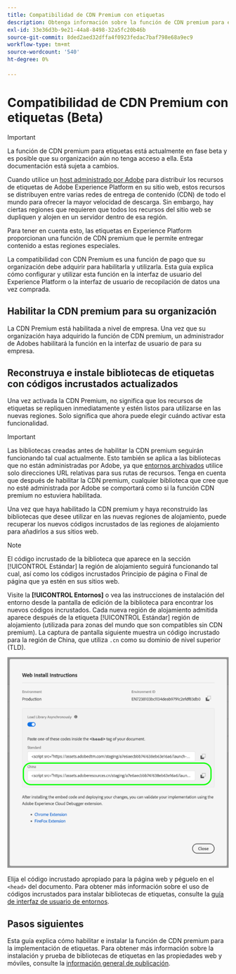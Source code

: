 ```yaml
---
title: Compatibilidad de CDN Premium con etiquetas
description: Obtenga información sobre la función de CDN premium para etiquetas y cómo se puede utilizar para entregar el contenido en varias regiones geográficas.
exl-id: 33e36d3b-9e21-44a8-8498-32a5fc20b46b
source-git-commit: 8ded2aed32dffa4f0923fedac7baf798e68a9ec9
workflow-type: tm+mt
source-wordcount: '540'
ht-degree: 0%

---
```


# Compatibilidad de CDN Premium con etiquetas (Beta)

>[!IMPORTANT]
>
>La función de CDN premium para etiquetas está actualmente en fase beta y es posible que su organización aún no tenga acceso a ella. Esta documentación está sujeta a cambios.

Cuando utilice un [host administrado por Adobe](./hosts/managed-by-adobe-host.md) para distribuir los recursos de etiquetas de Adobe Experience Platform en su sitio web, estos recursos se distribuyen entre varias redes de entrega de contenido (CDN) de todo el mundo para ofrecer la mayor velocidad de descarga. Sin embargo, hay ciertas regiones que requieren que todos los recursos del sitio web se dupliquen y alojen en un servidor dentro de esa región.

Para tener en cuenta esto, las etiquetas en Experience Platform proporcionan una función de CDN premium que le permite entregar contenido a estas regiones especiales.

La compatibilidad con CDN Premium es una función de pago que su organización debe adquirir para habilitarla y utilizarla. Esta guía explica cómo configurar y utilizar esta función en la interfaz de usuario del Experience Platform o la interfaz de usuario de recopilación de datos una vez comprada.

## Habilitar la CDN premium para su organización

La CDN Premium está habilitada a nivel de empresa. Una vez que su organización haya adquirido la función de CDN premium, un administrador de Adobes habilitará la función en la interfaz de usuario de para su empresa.

## Reconstruya e instale bibliotecas de etiquetas con códigos incrustados actualizados

Una vez activada la CDN Premium, no significa que los recursos de etiquetas se repliquen inmediatamente y estén listos para utilizarse en las nuevas regiones. Solo significa que ahora puede elegir cuándo activar esta funcionalidad.

>[!IMPORTANT]
>
>Las bibliotecas creadas antes de habilitar la CDN premium seguirán funcionando tal cual actualmente. Esto también se aplica a las bibliotecas que no están administradas por Adobe, ya que [entornos archivados](./environments.md#archive) utilice solo direcciones URL relativas para sus rutas de recursos. Tenga en cuenta que después de habilitar la CDN premium, cualquier biblioteca que cree que no esté administrada por Adobe se comportará como si la función CDN premium no estuviera habilitada.

Una vez que haya habilitado la CDN premium y haya reconstruido las bibliotecas que desee utilizar en las nuevas regiones de alojamiento, puede recuperar los nuevos códigos incrustados de las regiones de alojamiento para añadirlos a sus sitios web.

>[!NOTE]
>
>El código incrustado de la biblioteca que aparece en la sección [!UICONTROL Estándar] la región de alojamiento seguirá funcionando tal cual, así como los códigos incrustados Principio de página o Final de página que ya estén en sus sitios web.

Visite la **[!UICONTROL Entornos]** o vea las instrucciones de instalación del entorno desde la pantalla de edición de la biblioteca para encontrar los nuevos códigos incrustados. Cada nueva región de alojamiento admitida aparece después de la etiqueta [!UICONTROL Estándar] región de alojamiento (utilizada para zonas del mundo que son compatibles sin CDN premium). La captura de pantalla siguiente muestra un código incrustado para la región de China, que utiliza `.cn` como su dominio de nivel superior (TLD).

![Código incrustado de la región de China](../../images/ui/publishing/premium-cdn/embed-codes.png)

Elija el código incrustado apropiado para la página web y péguelo en el `<head>` del documento. Para obtener más información sobre el uso de códigos incrustados para instalar bibliotecas de etiquetas, consulte la [guía de interfaz de usuario de entornos](./environments.md#installation).

## Pasos siguientes

Esta guía explica cómo habilitar e instalar la función de CDN premium para la implementación de etiquetas. Para obtener más información sobre la instalación y prueba de bibliotecas de etiquetas en las propiedades web y móviles, consulte la [información general de publicación](./overview.md).
